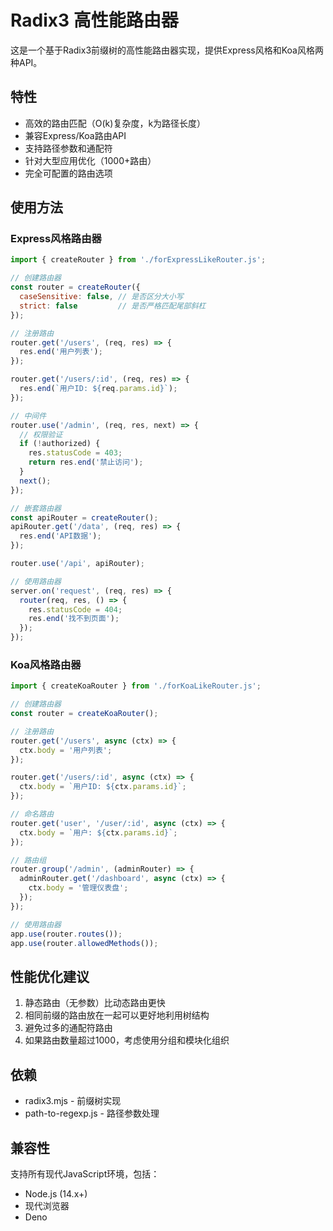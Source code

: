 # Radix3 高性能路由器

这是一个基于Radix3前缀树的高性能路由器实现，提供Express风格和Koa风格两种API。

## 特性

- 高效的路由匹配（O(k)复杂度，k为路径长度）
- 兼容Express/Koa路由API
- 支持路径参数和通配符
- 针对大型应用优化（1000+路由）
- 完全可配置的路由选项

## 使用方法

### Express风格路由器

```javascript
import { createRouter } from './forExpressLikeRouter.js';

// 创建路由器
const router = createRouter({
  caseSensitive: false, // 是否区分大小写
  strict: false         // 是否严格匹配尾部斜杠
});

// 注册路由
router.get('/users', (req, res) => {
  res.end('用户列表');
});

router.get('/users/:id', (req, res) => {
  res.end(`用户ID: ${req.params.id}`);
});

// 中间件
router.use('/admin', (req, res, next) => {
  // 权限验证
  if (!authorized) {
    res.statusCode = 403;
    return res.end('禁止访问');
  }
  next();
});

// 嵌套路由器
const apiRouter = createRouter();
apiRouter.get('/data', (req, res) => {
  res.end('API数据');
});

router.use('/api', apiRouter);

// 使用路由器
server.on('request', (req, res) => {
  router(req, res, () => {
    res.statusCode = 404;
    res.end('找不到页面');
  });
});
```

### Koa风格路由器

```javascript
import { createKoaRouter } from './forKoaLikeRouter.js';

// 创建路由器
const router = createKoaRouter();

// 注册路由
router.get('/users', async (ctx) => {
  ctx.body = '用户列表';
});

router.get('/users/:id', async (ctx) => {
  ctx.body = `用户ID: ${ctx.params.id}`;
});

// 命名路由
router.get('user', '/user/:id', async (ctx) => {
  ctx.body = `用户: ${ctx.params.id}`;
});

// 路由组
router.group('/admin', (adminRouter) => {
  adminRouter.get('/dashboard', async (ctx) => {
    ctx.body = '管理仪表盘';
  });
});

// 使用路由器
app.use(router.routes());
app.use(router.allowedMethods());
```

## 性能优化建议

1. 静态路由（无参数）比动态路由更快
2. 相同前缀的路由放在一起可以更好地利用树结构
3. 避免过多的通配符路由
4. 如果路由数量超过1000，考虑使用分组和模块化组织

## 依赖

- radix3.mjs - 前缀树实现
- path-to-regexp.js - 路径参数处理

## 兼容性

支持所有现代JavaScript环境，包括：
- Node.js (14.x+)
- 现代浏览器
- Deno 